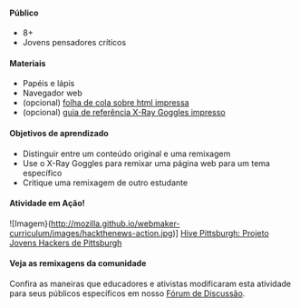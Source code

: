 #### Público

* 8+
* Jovens pensadores críticos

#### Materiais


* Papéis e lápis
* Navegador web
* (opcional) [folha de cola sobre html impressa](https://mozteach.makes.org/thimble/html-cheatsheet)
* (opcional) [guia de referência X-Ray Goggles impresso](https://mozteach.makes.org/thimble/xray-goggles-cheatsheet)


#### Objetivos de aprendizado

* Distinguir entre um conteúdo original e uma remixagem
* Use o X-Ray Goggles para remixar uma página web para um tema específico
* Critique uma remixagem de outro estudante

#### Atividade em Ação!

![Imagem}(http://mozilla.github.io/webmaker-curriculum/images/hackthenews-action.jpg)]
[Hive Pittsburgh: Projeto Jovens Hackers de Pittsburgh](http://hivepgh.sproutfund.org/blog/2014/12/15/pittsburgh-project-youth-get-hacking/)

#### Veja as remixagens da comunidade

Confira as maneiras que educadores e ativistas modificaram esta atividade para seus públicos específicos em nosso [Fórum de Discussão](https://discourse.webmaker.org/c/curriculum).